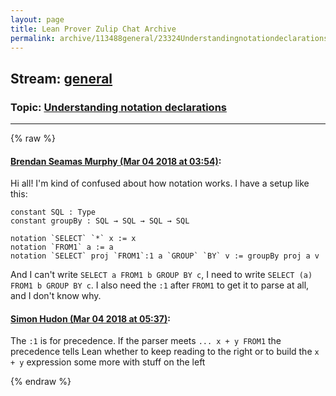 ```yaml
---
layout: page
title: Lean Prover Zulip Chat Archive 
permalink: archive/113488general/23324Understandingnotationdeclarations.html
---
```


## Stream: [general](index.html)
### Topic: [Understanding notation declarations](23324Understandingnotationdeclarations.html)

---


{% raw %}
#### [ Brendan Seamas Murphy (Mar 04 2018 at 03:54)](https://leanprover.zulipchat.com/#narrow/stream/113488-general/topic/Understanding%20notation%20declarations/near/123248290):
Hi all! I'm kind of confused about how notation works. I have a setup like this:
```lean
constant SQL : Type
constant groupBy : SQL → SQL → SQL → SQL

notation `SELECT` `*` x := x
notation `FROM1` a := a
notation `SELECT` proj `FROM1`:1 a `GROUP` `BY` v := groupBy proj a v
```
And I can't write `SELECT a FROM1 b GROUP BY c`, I need to write `SELECT (a) FROM1 b GROUP BY c`. I also need the `:1` after `FROM1` to get it to parse at all, and I don't know why.

#### [ Simon Hudon (Mar 04 2018 at 05:37)](https://leanprover.zulipchat.com/#narrow/stream/113488-general/topic/Understanding%20notation%20declarations/near/123250724):
The `:1` is for precedence. If the parser meets `... x + y FROM1` the precedence tells Lean whether to keep reading to the right or to build the `x + y` expression some more with stuff on the left


{% endraw %}
